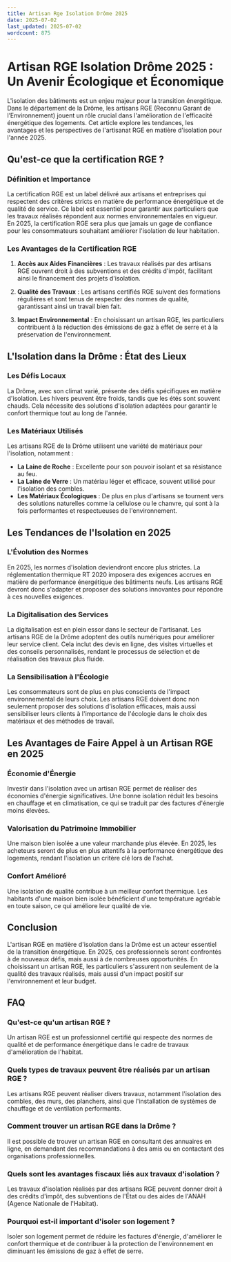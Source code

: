 ```yaml
---
title: Artisan Rge Isolation Drôme 2025
date: 2025-07-02
last_updated: 2025-07-02
wordcount: 875
---
```


# Artisan RGE Isolation Drôme 2025 : Un Avenir Écologique et Économique

L'isolation des bâtiments est un enjeu majeur pour la transition énergétique. Dans le département de la Drôme, les artisans RGE (Reconnu Garant de l’Environnement) jouent un rôle crucial dans l'amélioration de l'efficacité énergétique des logements. Cet article explore les tendances, les avantages et les perspectives de l'artisanat RGE en matière d'isolation pour l'année 2025.

## Qu'est-ce que la certification RGE ?

### Définition et Importance

La certification RGE est un label délivré aux artisans et entreprises qui respectent des critères stricts en matière de performance énergétique et de qualité de service. Ce label est essentiel pour garantir aux particuliers que les travaux réalisés répondent aux normes environnementales en vigueur. En 2025, la certification RGE sera plus que jamais un gage de confiance pour les consommateurs souhaitant améliorer l'isolation de leur habitation.

### Les Avantages de la Certification RGE

1. **Accès aux Aides Financières** : Les travaux réalisés par des artisans RGE ouvrent droit à des subventions et des crédits d'impôt, facilitant ainsi le financement des projets d'isolation.
   
2. **Qualité des Travaux** : Les artisans certifiés RGE suivent des formations régulières et sont tenus de respecter des normes de qualité, garantissant ainsi un travail bien fait.

3. **Impact Environnemental** : En choisissant un artisan RGE, les particuliers contribuent à la réduction des émissions de gaz à effet de serre et à la préservation de l'environnement.

## L'Isolation dans la Drôme : État des Lieux

### Les Défis Locaux

La Drôme, avec son climat varié, présente des défis spécifiques en matière d'isolation. Les hivers peuvent être froids, tandis que les étés sont souvent chauds. Cela nécessite des solutions d'isolation adaptées pour garantir le confort thermique tout au long de l'année.

### Les Matériaux Utilisés

Les artisans RGE de la Drôme utilisent une variété de matériaux pour l'isolation, notamment :

- **La Laine de Roche** : Excellente pour son pouvoir isolant et sa résistance au feu.
- **La Laine de Verre** : Un matériau léger et efficace, souvent utilisé pour l'isolation des combles.
- **Les Matériaux Écologiques** : De plus en plus d'artisans se tournent vers des solutions naturelles comme la cellulose ou le chanvre, qui sont à la fois performantes et respectueuses de l'environnement.

## Les Tendances de l'Isolation en 2025

### L'Évolution des Normes

En 2025, les normes d'isolation deviendront encore plus strictes. La réglementation thermique RT 2020 imposera des exigences accrues en matière de performance énergétique des bâtiments neufs. Les artisans RGE devront donc s'adapter et proposer des solutions innovantes pour répondre à ces nouvelles exigences.

### La Digitalisation des Services

La digitalisation est en plein essor dans le secteur de l'artisanat. Les artisans RGE de la Drôme adoptent des outils numériques pour améliorer leur service client. Cela inclut des devis en ligne, des visites virtuelles et des conseils personnalisés, rendant le processus de sélection et de réalisation des travaux plus fluide.

### La Sensibilisation à l'Écologie

Les consommateurs sont de plus en plus conscients de l'impact environnemental de leurs choix. Les artisans RGE doivent donc non seulement proposer des solutions d'isolation efficaces, mais aussi sensibiliser leurs clients à l'importance de l'écologie dans le choix des matériaux et des méthodes de travail.

## Les Avantages de Faire Appel à un Artisan RGE en 2025

### Économie d'Énergie

Investir dans l'isolation avec un artisan RGE permet de réaliser des économies d'énergie significatives. Une bonne isolation réduit les besoins en chauffage et en climatisation, ce qui se traduit par des factures d'énergie moins élevées.

### Valorisation du Patrimoine Immobilier

Une maison bien isolée a une valeur marchande plus élevée. En 2025, les acheteurs seront de plus en plus attentifs à la performance énergétique des logements, rendant l'isolation un critère clé lors de l'achat.

### Confort Amélioré

Une isolation de qualité contribue à un meilleur confort thermique. Les habitants d'une maison bien isolée bénéficient d'une température agréable en toute saison, ce qui améliore leur qualité de vie.

## Conclusion

L'artisan RGE en matière d'isolation dans la Drôme est un acteur essentiel de la transition énergétique. En 2025, ces professionnels seront confrontés à de nouveaux défis, mais aussi à de nombreuses opportunités. En choisissant un artisan RGE, les particuliers s'assurent non seulement de la qualité des travaux réalisés, mais aussi d'un impact positif sur l'environnement et leur budget.

## FAQ

### Qu'est-ce qu'un artisan RGE ?

Un artisan RGE est un professionnel certifié qui respecte des normes de qualité et de performance énergétique dans le cadre de travaux d'amélioration de l'habitat.

### Quels types de travaux peuvent être réalisés par un artisan RGE ?

Les artisans RGE peuvent réaliser divers travaux, notamment l'isolation des combles, des murs, des planchers, ainsi que l'installation de systèmes de chauffage et de ventilation performants.

### Comment trouver un artisan RGE dans la Drôme ?

Il est possible de trouver un artisan RGE en consultant des annuaires en ligne, en demandant des recommandations à des amis ou en contactant des organisations professionnelles.

### Quels sont les avantages fiscaux liés aux travaux d'isolation ?

Les travaux d'isolation réalisés par des artisans RGE peuvent donner droit à des crédits d'impôt, des subventions de l'État ou des aides de l'ANAH (Agence Nationale de l'Habitat).

### Pourquoi est-il important d'isoler son logement ?

Isoler son logement permet de réduire les factures d'énergie, d'améliorer le confort thermique et de contribuer à la protection de l'environnement en diminuant les émissions de gaz à effet de serre.